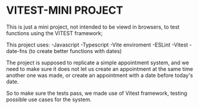 # VITEST-MINI PROJECT

This is just a mini project, not intended to be viewd in browsers, to test functions
using the VITEST framework;

This project uses:
-Javascript
-Typescript
-Vite enviroment
-ESLint
-Vitest
-date-fns (to create  better functions with dates)

The project is supposed to replicate a simple appointment system, and we
need to make sure it does not let us create an appointment at the same time another one was made,
or create an appointment with a date before today's date. 

So to make sure the tests pass, we made use of Vitest framework, testing possible use cases for the system.
